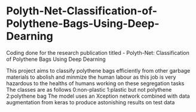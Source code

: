 # Polyth-Net-Classification-of-Polythene-Bags-Using-Deep-Dearning
Coding done for the research publication titled - Polyth-Net: Classification of Polythene Bags Using Deep Dearning

This project aims to classify polythene bags efficiently from other garbage materials to abolish and minmize the human labour
as this job is very hazardous to the healths of humans working on these segregation tasks
The classes are as follows
0:non-plastic
1:plastic but not polythene
2:polythene bag
The model uses an Xception network combined with data augmentation from keras to produce astonishing results on test data
